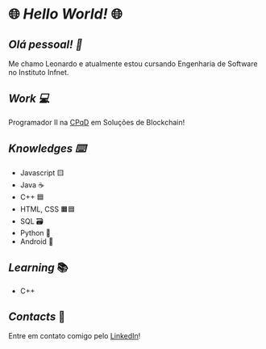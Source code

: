 # :globe_with_meridians: *Hello World!* :globe_with_meridians:

## *Olá pessoal! :wave:* 
  Me chamo Leonardo e atualmente estou cursando Engenharia de Software no Instituto Infnet.

## *Work :computer:*
  Programador II na [CPqD](https://www.cpqd.com.br/) em Soluções de Blockchain!
  
## *Knowledges :keyboard:*
- Javascript :yellow_square:
- Java :coffee:
- C++ :blue_square:
- HTML, CSS :orange_square::blue_square:
- SQL :card_file_box:
- Python :snake:
- Android :iphone:

## *Learning* :books:

- C++

## *Contacts* :email:
  Entre em contato comigo pelo [LinkedIn](https://www.linkedin.com/in/leonardo-felipe-sarmento-dos-reis-828096217/)!
  


<!---
sarmentoreis/sarmentoreis is a ✨ special ✨ repository because its `README.md` (this file) appears on your GitHub profile.
You can click the Preview link to take a look at your changes.
--->
